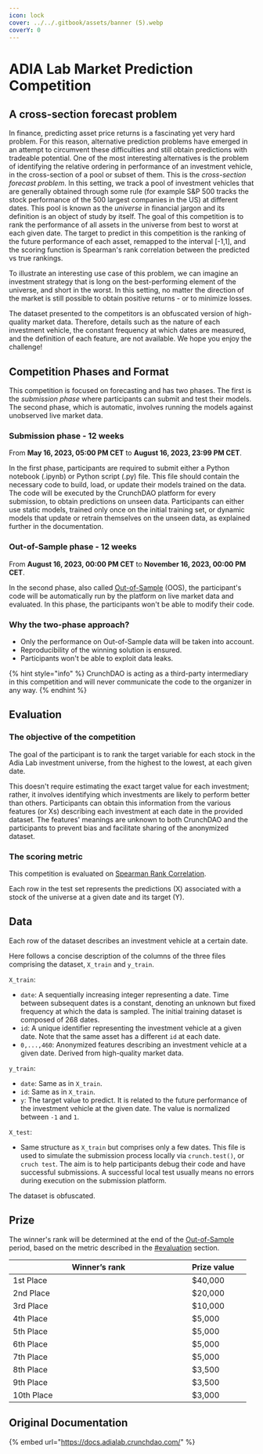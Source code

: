 ```yaml
---
icon: lock
cover: ../../.gitbook/assets/banner (5).webp
coverY: 0
---
```


# ADIA Lab Market Prediction Competition

## **A cross-section forecast problem** <a href="#the-cross-section-forecast-problem" id="the-cross-section-forecast-problem"></a>

In finance, predicting asset price returns is a fascinating yet very hard problem. For this reason, alternative prediction problems have emerged in an attempt to circumvent these difficulties and still obtain predictions with tradeable potential. One of the most interesting alternatives is the problem of identifying the relative ordering in performance of an investment vehicle, in the cross-section of a pool or subset of them. This is the _cross-section forecast problem_. In this setting, we track a pool of investment vehicles that are generally obtained through some rule (for example S\&P 500 tracks the stock performance of the 500 largest companies in the US) at different dates. This pool is known as the _universe_ in financial jargon and its definition is an object of study by itself. The goal of this competition is to rank the performance of all assets in the universe from best to worst at each given date. The target to predict in this competition is the ranking of the future performance of each asset, remapped to the interval \[-1,1], and the scoring function is Spearman's rank correlation between the predicted vs true rankings.

To illustrate an interesting use case of this problem, we can imagine an investment strategy that is long on the best-performing element of the universe, and short in the worst. In this setting, no matter the direction of the market is still possible to obtain positive returns - or to minimize losses.

The dataset presented to the competitors is an obfuscated version of high-quality market data. Therefore, details such as the nature of each investment vehicle, the constant frequency at which dates are measured, and the definition of each feature, are not available. We hope you enjoy the challenge!

## **Competition Phases and Format**

This competition is focused on forecasting and has two phases. The first is the _submission phase_ where participants can submit and test their models. The second phase, which is automatic, involves running the models against unobserved live market data.

### Submission phase - **12 weeks**

From **May 16, 2023, 05:00 PM CET** to **August 16, 2023, 23:99 PM CET**.

In the first phase, participants are required to submit either a Python notebook (.ipynb) or Python script (.py) file. This file should contain the necessary code to build, load, or update their models trained on the data. The code will be executed by the CrunchDAO platform for every submission, to obtain predictions on unseen data. Participants can either use static models, trained only once on the initial training set, or dynamic models that update or retrain themselves on the unseen data, as explained further in the documentation.

### Out-of-Sample phase - **12 weeks**

From **August 16, 2023, 00:00 PM CET** to **November 16, 2023, 00:00 PM CET**.

In the second phase, also called [Out-of-Sample](https://en.wikipedia.org/wiki/Cross-validation_\(statistics\)) (OOS), the participant's code will be automatically run by the platform on live market data and evaluated. In this phase, the participants won't be able to modify their code.

### Why the two-phase approach?

* Only the performance on Out-of-Sample data will be taken into account.
* Reproducibility of the winning solution is ensured.
* Participants won't be able to exploit data leaks.

{% hint style="info" %}
CrunchDAO is acting as a third-party intermediary in this competition and will never communicate the code to the organizer in any way.
{% endhint %}

## Evaluation

### The objective of the competition

The goal of the participant is to rank the target variable for each stock in the Adia Lab investment universe, from the highest to the lowest, at each given date.

This doesn't require estimating the exact target value for each investment; rather, it involves identifying which investments are likely to perform better than others. Participants can obtain this information from the various features (or Xs) describing each investment at each date in the provided dataset. The features' meanings are unknown to both CrunchDAO and the participants to prevent bias and facilitate sharing of the anonymized dataset.

### The scoring metric

This competition is evaluated on [Spearman Rank Correlation](https://en.wikipedia.org/wiki/Spearman's_rank_correlation_coefficient).&#x20;

Each row in the test set represents the predictions (X) associated with a stock of the universe at a given date and its target (Y).

## Data

Each row of the dataset describes an investment vehicle at a certain date.

Here follows a concise description of the columns of the three files comprising the dataset, `X_train` and `y_train`.

`X_train`:

* `date`: A sequentially increasing integer representing a date. Time between subsequent dates is a constant, denoting an unknown but fixed frequency at which the data is sampled. The initial training dataset is composed of 268 dates.&#x20;
* `id`: A unique identifier representing the investment vehicle at a given date. Note that the same asset has a different `id` at each date.
* `0,...,460`: Anonymized features describing an investment vehicle at a given date. Derived from high-quality market data.

`y_train`:

* `date`: Same as in `X_train`.
* `id`: Same as in `X_train`.
* `y`: The target value to predict. It is related to the future performance of the investment vehicle at the given date. The value is normalized between `-1` and `1`.

`X_test`:

* Same structure as `X_train` but comprises only a few dates. This file is used to simulate the submission process locally via `crunch.test()`, or `cruch test`. The aim is to help participants debug their code and have successful submissions. A successful local test usually means no errors during execution on the submission platform.

The dataset is obfuscated.

## Prize

The winner's rank will be determined at the end of the [Out-of-Sample](../../other/glossary.md#out-of-sample-phase) period, based on the metric described in the [#evaluation](adia-lab-market-prediction-competition.md#evaluation "mention") section.

<table><thead><tr><th width="350"> Winner’s rank</th><th> Prize value</th><th data-hidden></th></tr></thead><tbody><tr><td>1st Place</td><td>$40,000</td><td></td></tr><tr><td>2nd Place</td><td>$20,000</td><td></td></tr><tr><td>3rd Place</td><td>$10,000</td><td></td></tr><tr><td>4th Place</td><td>$5,000</td><td></td></tr><tr><td>5th Place</td><td>$5,000</td><td></td></tr><tr><td>6th Place</td><td>$5,000</td><td></td></tr><tr><td>7th Place</td><td>$5,000</td><td></td></tr><tr><td>8th Place</td><td>$3,500</td><td></td></tr><tr><td>9th Place</td><td>$3,500</td><td></td></tr><tr><td>10th Place</td><td>$3,000</td><td></td></tr></tbody></table>

## Original Documentation

{% embed url="https://docs.adialab.crunchdao.com/" %}
